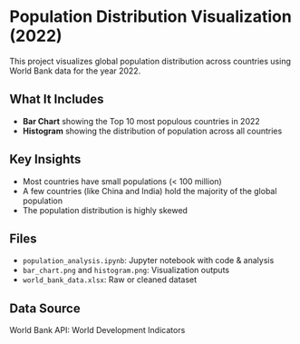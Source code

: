 #  Population Distribution Visualization (2022)

This project visualizes global population distribution across countries using World Bank data for the year 2022.

##  What It Includes

- **Bar Chart** showing the Top 10 most populous countries in 2022
- **Histogram** showing the distribution of population across all countries

##  Key Insights

- Most countries have small populations (< 100 million)
- A few countries (like China and India) hold the majority of the global population
- The population distribution is highly skewed

## Files

- `population_analysis.ipynb`: Jupyter notebook with code & analysis
- `bar_chart.png` and `histogram.png`: Visualization outputs
- `world_bank_data.xlsx`: Raw or cleaned dataset
## Data Source
World Bank API: World Development Indicators

